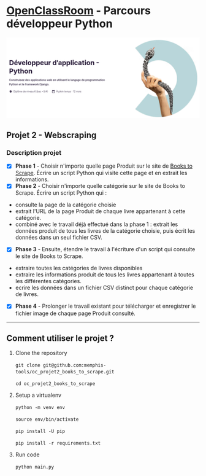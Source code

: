 # [OpenClassRoom](https://openclassrooms.com/) - Parcours développeur Python
![Screenshot](oc_parcours_dev_python.png)
## Projet 2 - Webscraping

### Description projet

- [x] **Phase 1** - Choisir n'importe quelle page Produit sur le site de [Books to Scrape](https://books.toscrape.com/).
      Écrire un script Python qui visite cette page et en extrait les informations.
- [x] **Phase 2** - Choisir n'importe quelle catégorie sur le site de Books to Scrape. Écrire un script Python qui :
* consulte la page de la catégorie choisie
* extrait l'URL de la page Produit de chaque livre appartenant à cette catégorie. 
* combiné avec le travail déjà effectué dans la phase 1 : extrait les données produit de tous les livres de la catégorie choisie, puis écrit les données dans un seul fichier CSV.
- [x] **Phase 3** - Ensuite, étendre le travail à l'écriture d'un script qui consulte le site de Books to Scrape.
* extraire toutes les catégories de livres disponibles
* extraire les informations produit de tous les livres appartenant à toutes les différentes catégories. 
* ecrire les données dans un fichier CSV distinct pour chaque catégorie de livres.
- [x] **Phase 4** - Prolonger le travail existant pour télécharger et enregistrer le fichier image de chaque page Produit consulté.
---
## Comment utiliser le projet ?
1. Clone the repository

      `git clone git@github.com:memphis-tools/oc_projet2_books_to_scrape.git`
      
      `cd oc_projet2_books_to_scrape`

2. Setup a virtualenv 

      `python -m venv env`

      `source env/bin/activate`

      `pip install -U pip`

      `pip install -r requirements.txt`

3. Run code

      `python main.py`
